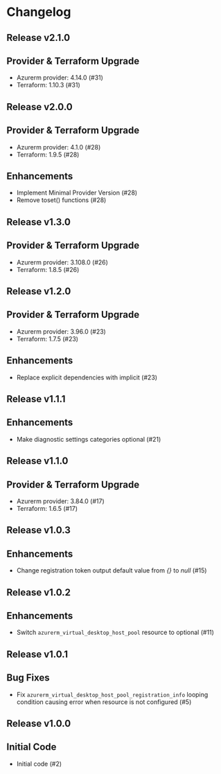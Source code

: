 # Changelog

## Release v2.1.0

## Provider & Terraform Upgrade
- Azurerm provider: 4.14.0 (#31)
- Terraform: 1.10.3 (#31)
   
## Release v2.0.0

## Provider & Terraform Upgrade
- Azurerm provider: 4.1.0 (#28)
- Terraform: 1.9.5 (#28)
## Enhancements
- Implement Minimal Provider Version (#28)
- Remove toset() functions (#28)
   
## Release v1.3.0

## Provider & Terraform Upgrade
- Azurerm provider: 3.108.0 (#26)
- Terraform: 1.8.5 (#26)
   
## Release v1.2.0

## Provider & Terraform Upgrade

- Azurerm provider: 3.96.0 (#23)
- Terraform: 1.7.5 (#23)

## Enhancements

- Replace explicit dependencies with implicit (#23)
   
## Release v1.1.1

## Enhancements

- Make diagnostic settings categories optional (#21)


   
## Release v1.1.0

## Provider & Terraform Upgrade
- Azurerm provider: 3.84.0 (#17)
- Terraform: 1.6.5 (#17)
   
## Release v1.0.3

## Enhancements

- Change registration token output default value from _{}_ to _null_ (#15)


   
## Release v1.0.2

## Enhancements

- Switch `azurerm_virtual_desktop_host_pool` resource to optional (#11)


   
## Release v1.0.1

## Bug Fixes

- Fix `azurerm_virtual_desktop_host_pool_registration_info` looping condition causing error when resource is not configured (#5)



   
## Release v1.0.0

## Initial Code

- Initial code (#2)


   